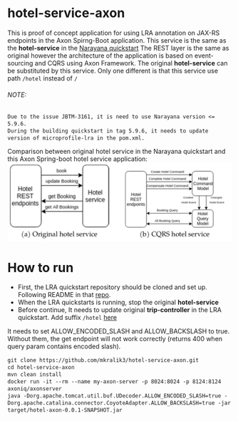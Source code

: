 # hotel-service-axon
This is proof of concept application for using LRA annotation on JAX-RS endpoints in the Axon Spirng-Boot application.
This service is the same as the **hotel-service** in the [Narayana quickstart](https://github.com/jbosstm/quickstart/tree/master/rts/lra)
The REST layer is the same as original however the architecture of the application is based on event-sourcing and CQRS using Axon Framework.
The original **hotel-service** can be substituted by this service. Only one different is that this service use path `/hotel` instead of `/`
###### NOTE:
```
Due to the issue JBTM-3161, it is need to use Narayana version <= 5.9.6. 
During the building quickstart in tag 5.9.6, it needs to update version of microprofile-lra in the pom.xml. 
```
Comparison between original hotel service in the Narayana quickstart and this Axon Spring-boot hotel service application:
![GitHub Logo](arch.png)

# How to run

- First, the LRA quickstart repository should be cloned and set up. Following README in that [repo](https://github.com/jbosstm/quickstart/tree/master/rts/lra).
- When the LRA quickstarts is running, stop the original **hotel-service**
- Before continue, It needs to update original **trip-controller** in the LRA quickstart. Add suffix `/hotel` [here](https://github.com/jbosstm/quickstart/blob/master/rts/lra/trip-controller/src/main/java/io/narayana/rts/lra/demo/tripcontroller/TripController.java#L94)

It needs to set ALLOW_ENCODED_SLASH and ALLOW_BACKSLASH to true. Without them, the get endpoint will not work correctly (returns 400 when query param contains encoded slash).

```
git clone https://github.com/mkralik3/hotel-service-axon.git
cd hotel-service-axon
mvn clean install
docker run -it --rm --name my-axon-server -p 8024:8024 -p 8124:8124 axoniq/axonserver
java -Dorg.apache.tomcat.util.buf.UDecoder.ALLOW_ENCODED_SLASH=true -Dorg.apache.catalina.connector.CoyoteAdapter.ALLOW_BACKSLASH=true -jar target/hotel-axon-0.0.1-SNAPSHOT.jar
```



